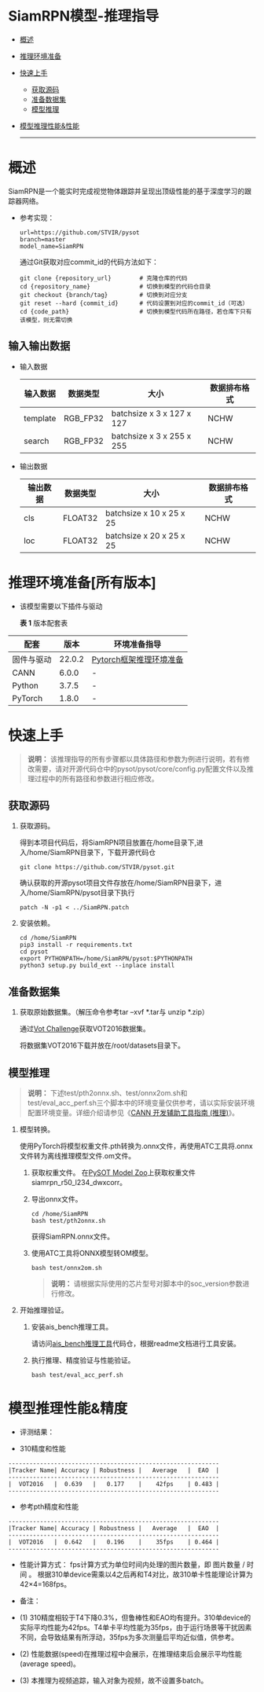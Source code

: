 # SiamRPN模型-推理指导


- [概述](#ZH-CN_TOPIC_0000001172161501)

- [推理环境准备](#ZH-CN_TOPIC_0000001126281702)

- [快速上手](#ZH-CN_TOPIC_0000001126281700)

  - [获取源码](#section4622531142816)
  - [准备数据集](#section183221994411)
  - [模型推理](#section741711594517)

- [模型推理性能&性能](#ZH-CN_TOPIC_0000001172201573)

  ******

# 概述<a name="ZH-CN_TOPIC_0000001172161501"></a>

SiamRPN是一个能实时完成视觉物体跟踪并呈现出顶级性能的基于深度学习的跟踪器网络。

- 参考实现：

  ```
  url=https://github.com/STVIR/pysot
  branch=master
  model_name=SiamRPN
  ``` 
 
  通过Git获取对应commit_id的代码方法如下：

  ```
  git clone {repository_url}        # 克隆仓库的代码
  cd {repository_name}              # 切换到模型的代码仓目录
  git checkout {branch/tag}         # 切换到对应分支
  git reset --hard {commit_id}      # 代码设置到对应的commit_id（可选）
  cd {code_path}                    # 切换到模型代码所在路径，若仓库下只有该模型，则无需切换
  ```


## 输入输出数据<a name="section540883920406"></a>

- 输入数据

  | 输入数据  | 数据类型   | 大小                      | 数据排布格式  |
  | -------- | --------- | ------------------------- | ------------ |
  | template | RGB_FP32  | batchsize x 3 x 127 x 127 | NCHW         |
  | search   | RGB_FP32  | batchsize x 3 x 255 x 255 | NCHW         |


- 输出数据

  | 输出数据  | 数据类型  | 大小                      | 数据排布格式  |
  | -------- | -------- | ------------------------- | ------------ |
  | cls      | FLOAT32  | batchsize x 10 x 25 x 25  | NCHW         |
  | loc      | FLOAT32  | batchsize x 20 x 25 x 25  | NCHW         |


# 推理环境准备\[所有版本\]<a name="ZH-CN_TOPIC_0000001126281702"></a>

- 该模型需要以下插件与驱动

  **表 1**  版本配套表

| 配套        | 版本    | 环境准备指导             |
| ---------- | ------- | ----------------------- |
| 固件与驱动  | 22.0.2  | [Pytorch框架推理环境准备](https://www.hiascend.com/document/detail/zh/ModelZoo/pytorchframework/pies) |
| CANN       | 6.0.0   | -                       |
| Python     | 3.7.5   | -                       |
| PyTorch    | 1.8.0   | -                       |  

# 快速上手<a name="ZH-CN_TOPIC_0000001126281700"></a>

> **说明：** 
> 该推理指导的所有步骤都以具体路径和参数为例进行说明，若有修改需要，请对开源代码仓中的pysot/pysot/core/config.py配置文件以及推理过程中的所有路径和参数进行相应修改。

## 获取源码<a name="section4622531142816"></a>

1. 获取源码。

   得到本项目代码后，将SiamRPN项目放置在/home目录下,进入/home/SiamRPN目录下，下载开源代码仓

   ```
   git clone https://github.com/STVIR/pysot.git
   ```

   确认获取的开源pysot项目文件存放在/home/SiamRPN目录下，进入/home/SiamRPN/pysot目录下执行

   ```
   patch -N -p1 < ../SiamRPN.patch
   ```

2. 安装依赖。

   ```
   cd /home/SiamRPN
   pip3 install -r requirements.txt
   cd pysot
   export PYTHONPATH=/home/SiamRPN/pysot:$PYTHONPATH
   python3 setup.py build_ext --inplace install
   ```

## 准备数据集<a name="section183221994411"></a>

1. 获取原始数据集。（解压命令参考tar –xvf  \*.tar与 unzip \*.zip）

    通过[Vot Challenge](https://votchallenge.net/)获取VOT2016数据集。

    将数据集VOT2016下载并放在/root/datasets目录下。
   
## 模型推理<a name="section741711594517"></a>

> **说明：** 
> 下述test/pth2onnx.sh、test/onnx2om.sh和test/eval_acc_perf.sh三个脚本中的环境变量仅供参考，请以实际安装环境配置环境变量。详细介绍请参见《[CANN 开发辅助工具指南 \(推理\)](https://support.huawei.com/enterprise/zh/ascend-computing/cann-pid-251168373?category=developer-documents&subcategory=auxiliary-development-tools)》。

1. 模型转换。

   使用PyTorch将模型权重文件.pth转换为.onnx文件，再使用ATC工具将.onnx文件转为离线推理模型文件.om文件。

   1. 获取权重文件。
      在[PySOT Model Zoo](https://github.com/STVIR/pysot/blob/master/MODEL_ZOO.md)上获取权重文件siamrpn_r50_l234_dwxcorr。
       
   2. 导出onnx文件。

         ```
         cd /home/SiamRPN
         bash test/pth2onnx.sh
         ```

         获得SiamRPN.onnx文件。

   3. 使用ATC工具将ONNX模型转OM模型。

      ```
      bash test/onnx2om.sh
      ```

      > **说明：** 
      > 请根据实际使用的芯片型号对脚本中的soc_version参数进行修改。

2. 开始推理验证。

    1. 安装ais_bench推理工具。

        请访问[ais_bench推理工具](https://gitee.com/ascend/tools/tree/master/ais-bench_workload/tool/ais_bench)代码仓，根据readme文档进行工具安装。

    2. 执行推理、精度验证与性能验证。

        ```
        bash test/eval_acc_perf.sh
        ```

# 模型推理性能&精度<a name="ZH-CN_TOPIC_0000001172201573"></a>

- 评测结果：

- 310精度和性能
```
------------------------------------------------------------
|Tracker Name| Accuracy | Robustness |   Average   |  EAO  |
------------------------------------------------------------
|  VOT2016   |  0.639   |   0.177    |    42fps    | 0.483 |
------------------------------------------------------------
```

- 参考pth精度和性能
```
------------------------------------------------------------
|Tracker Name| Accuracy | Robustness |   Average   |  EAO  |
------------------------------------------------------------
|  VOT2016   |  0.642   |   0.196    |    35fps    | 0.464 |
------------------------------------------------------------
```

  
- 性能计算方式： 
  fps计算方式为单位时间内处理的图片数量，即 图片数量 / 时间 。
  根据310单device需乘以4之后再和T4对比，故310单卡性能理论计算为42×4=168fps。

- 备注：
- (1) 310精度相较于T4下降0.3%，但鲁棒性和EAO均有提升。310单device的实际平均性能为42fps。T4单卡平均性能为35fps，由于运行场景等干扰因素不同，会导致结果有所浮动，35fps为多次测量后平均近似值，供参考。
- (2) 性能数据(speed)在推理过程中会展示，在推理结束后会展示平均性能(average speed)。
- (3) 本推理为视频追踪，输入对象为视频，故不设置多batch。 
 